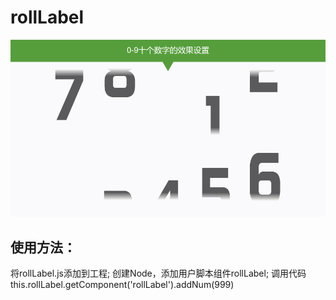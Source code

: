# rollLabel
![Image text](https://github.com/zhoutq/rollLabel/blob/master/demonstration.gif)

## 使用方法：
将rollLabel.js添加到工程;
创建Node，添加用户脚本组件rollLabel;
调用代码 
        this.rollLabel.getComponent('rollLabel').addNum(999)
